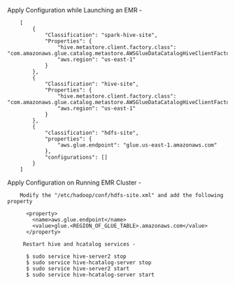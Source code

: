 Apply Configuration while Launching an EMR - 

        [
            {
                "Classification": "spark-hive-site",
                "Properties": {
                    "hive.metastore.client.factory.class": "com.amazonaws.glue.catalog.metastore.AWSGlueDataCatalogHiveClientFactory",
                    "aws.region": "us-east-1"
                }
            },
            {
                "Classification": "hive-site",
                "Properties": {
                    "hive.metastore.client.factory.class": "com.amazonaws.glue.catalog.metastore.AWSGlueDataCatalogHiveClientFactory",
                    "aws.region": "us-east-1"
                }
            },
            {
                "classification": "hdfs-site",
                "properties": {
                    "aws.glue.endpoint": "glue.us-east-1.amazonaws.com"
                },
                "configurations": []
            }
        ]


Apply Configuration on Running EMR Cluster - 

        Modify the "/etc/hadoop/conf/hdfs-site.xml" and add the following property

          <property>
            <name>aws.glue.endpoint</name>
            <value>glue.<REGION_OF_GLUE_TABLE>.amazonaws.com</value>
          </property>

         Restart hive and hcatalog services - 

          $ sudo service hive-server2 stop 
          $ sudo service hive-hcatalog-server stop
          $ sudo service hive-server2 start
          $ sudo service hive-hcatalog-server start

